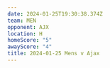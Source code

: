 ```yaml
---
date: 2024-01-25T19:30:38.374Z
team: MEN
opponent: AJX
location: H
homeScore: "5"
awayScore: "4"
title: 2024-01-25 Mens v Ajax
---
```

